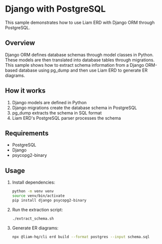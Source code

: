 # Django with PostgreSQL

This sample demonstrates how to use Liam ERD with Django ORM through PostgreSQL.

## Overview

Django ORM defines database schemas through model classes in Python. These models are then translated into database tables through migrations. This sample shows how to extract schema information from a Django ORM-based database using pg_dump and then use Liam ERD to generate ER diagrams.

## How it works

1. Django models are defined in Python
2. Django migrations create the database schema in PostgreSQL
3. pg_dump extracts the schema in SQL format
4. Liam ERD's PostgreSQL parser processes the schema

## Requirements

- PostgreSQL
- Django
- psycopg2-binary

## Usage

1. Install dependencies:
   ```bash
   python -m venv venv
   source venv/bin/activate
   pip install django psycopg2-binary
   ```

2. Run the extraction script:
   ```bash
   ./extract_schema.sh
   ```

3. Generate ER diagrams:
   ```bash
   npx @liam-hq/cli erd build --format postgres --input schema.sql
   ```
